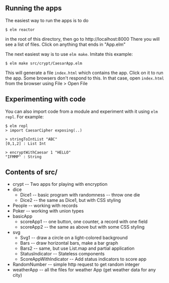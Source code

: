 ## Running the apps

The easiest way to run the apps is to do

  `$ elm reactor`

in the root of this directory, then go to http://localhost:8000
There you will see a list of files.  Click on anything that
ends in "App.elm"

The next easiest way is to use `elm make`. Imitate this example:

  `$ elm make src/crypt/CaesarApp.elm`

This will generate a file `index.html` which contains the app.
Click on it to run the app.  Some browsers don't respond to this.
In that case, open `index.html` from the browser using File > Open File

## Experimenting with code

You can also import code from a module and experiment with it using
`elm repl`.  For example:

   ```
   $ elm repl
   > import CaesarCipher exposing(..)

   > stringToIntList "ABC"
  [0,1,2] : List Int

   > encryptWithCaesar 1 "HELLO"
  "IFMMP" : String
   ```


## Contents of src/

* crypt -- Two apps for playing with encryption
* dice
    - Dice1 -- basic program with randomness -- throw one die
    - Dice2 -- the same as Dice1, but with CSS styling
* People		-- working with records
* Poker	-- working with union types
* basicApp
    - scoreApp1 -- one button, one counter, a record with one field
    - scoreApp2 -- the same as above but with some CSS styling
* svg
    - Svg1  -- draw a circle on a light-colored background
    - Bars -- draw horizontal bars, make a bar graph
    - Bars2  -- same, but use List.map and partial application
    - StatusIndicator -- Stateless components
    - ScoreAppWithIndicator  -- Add status indicators to score app
* RandomNumber  -- simple http request to get random integer
* weatherApp -- all the files for weather App (get weather data for any city)
